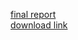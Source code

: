 [final report](https://github.com/progmartin/soen-357-big-project/blob/main/final%20report.pdf)  
 [download link](https://play.google.com/store/apps/details?id=com.DefaultCompany.bEYEo)
